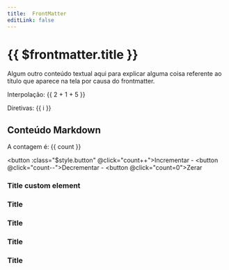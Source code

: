 ```yaml
---
title:  FrontMatter
editLink: false
---
```


# {{ $frontmatter.title }}
Algum outro conteúdo textual aqui para explicar alguma coisa referente ao título que aparece na tela por causa do frontmatter.


Interpolação: {{ 2 + 1 + 5 }}

Diretivas: <span v-for="i in 3">{{ i }}</span>


<script setup>
    import { ref } from 'vue'
    const count = ref(0)
</script>

## Conteúdo Markdown

A contagem é: {{ count }}

<button :class="$style.button" @click="count++">Incrementar</button> - 
<button @click="count--">Decrementar</button> - 
<button @click="count=0">Zerar</button>

<style module>
    .button {
        color: red;
        font-weight: bold;
    }
</style>


### Title <Badge type="info">custom element</Badge>
### Title <Badge type="info" text="default" />
### Title <Badge type="tip" text="^1.9.0" />
### Title <Badge type="warning" text="beta" />
### Title <Badge type="danger" text="caution" />